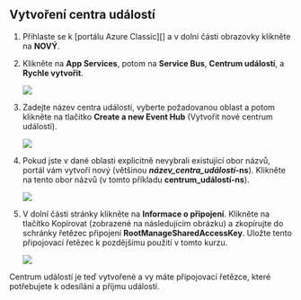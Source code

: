 ## Vytvoření centra událostí

1. Přihlaste se k [portálu Azure Classic][] a v dolní části obrazovky klikněte na **NOVÝ**.

2. Klikněte na **App Services**, potom na **Service Bus**, **Centrum událostí**, a **Rychle vytvořit**.

    ![][1]

3. Zadejte název centra událostí, vyberte požadovanou oblast a potom klikněte na tlačítko **Create a new Event Hub** (Vytvořit nové centrum událostí).

    ![][2]

4. Pokud jste v dané oblasti explicitně nevybrali existující obor názvů, portál vám vytvoří nový (většinou ***název_centra_událostí*-ns**). Klikněte na tento obor názvů (v tomto příkladu **centrum_událostí-ns**).

    ![][3]

5. V dolní části stránky klikněte na **Informace o připojení**. Klikněte na tlačítko Kopírovat (zobrazené na následujícím obrázku) a zkopírujte do schránky řetězec připojení **RootManageSharedAccessKey**. Uložte tento připojovací řetězec k pozdějšímu použití v tomto kurzu.

    ![][4]

Centrum událostí je teď vytvořené a vy máte připojovací řetězce, které potřebujete k odesílání a příjmu událostí.

[1]: ./media/event-hubs-create-event-hub/create-event-hub1.png
[2]: ./media/event-hubs-create-event-hub/create-event-hub2.png
[3]: ./media/event-hubs-create-event-hub/create-event-hub3.png
[4]: ./media/event-hubs-create-event-hub/create-conn-str1.png


<!--HONumber=Aug16_HO4-->


